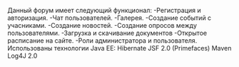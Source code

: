 Данный форум имеет следующий функционал:
-Регистрация и авторизация.
-Чат пользователей.
-Галерея.
-Создание событий с учасниками. 
-Создание новостей.
-Создание опросов между пользователями.
-Загрузка и скачивание документов
-Открытое расписание на сайте.
-Роли администратора и пользователя.
Использованы технологии Java EE: Hibernate JSF 2.0 (Primefaces) Maven Log4J 2.0
